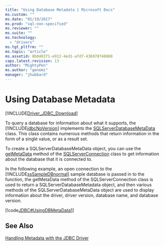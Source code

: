 ```yaml
---
title: "Using Database Metadata | Microsoft Docs"
ms.custom: ""
ms.date: "01/19/2017"
ms.prod: "sql-non-specified"
ms.reviewer: ""
ms.suite: ""
ms.technology: 
  - "drivers"
ms.tgt_pltfrm: ""
ms.topic: "article"
ms.assetid: 8b048371-e912-4ed1-afd7-436978f48888
caps.latest.revision: 13
author: "MightyPen"
ms.author: "genemi"
manager: "jhubbard"
---
```

# Using Database Metadata
[!INCLUDE[Driver_JDBC_Download](../../includes/driver_jdbc_download.md)]

  To query a database for information about what it supports, the [!INCLUDE[jdbcNoVersion](../../includes/jdbcnoversion_md.md)] implements the [SQLServerDatabaseMetaData](../../connect/jdbc/reference/sqlserverdatabasemetadata-class.md) class. This class contains numerous methods that return information in the form of a single value, or as a result set.  
  
 To create a SQLServerDatabaseMetaData object, you can use the [getMetaData](../../connect/jdbc/reference/getmetadata-method-sqlserverconnection.md) method of the [SQLServerConnection](../../connect/jdbc/reference/sqlserverconnection-class.md) class to get information about the database that it is connected to.  
  
 In the following example, an open connection to the [!INCLUDE[ssSampleDBnormal](../../includes/sssampledbnormal_md.md)] sample database is passed in to the function, the getMetaData method of the SQLServerConnection class is used to return a SQLServerDatabaseMetadata object, and then various methods of the SQLServerDatabaseMetaData object are used to display information about the driver, driver version, database name, and database version.  
  
 [!code[JDBC#UsingDBMetaData1](../../connect/jdbc/codesnippet/Java/using-database-metadata_1.java)]  
  
## See Also  
 [Handling Metadata with the JDBC Driver](../../connect/jdbc/handling-metadata-with-the-jdbc-driver.md)  
  
  